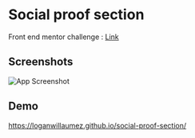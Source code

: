 # Social proof section

Front end mentor challenge : [Link](https://www.frontendmentor.io/solutions/social-proof-section-D8IuPngQU)


## Screenshots

![App Screenshot](https://user-images.githubusercontent.com/60406970/132394679-f9f0b7d5-a86c-4326-a9a6-847a892a6382.png)

  
## Demo

https://loganwillaumez.github.io/social-proof-section/

  
